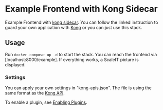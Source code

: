 # Example Frontend with Kong Sidecar
Example Frontend with [kong sidecar](https://github.com/ScaleIT-Org/kong-sidecar). You can follow the linked instruction to guard your own application with [Kong](https://getkong.org) or you can just use this stack.

## Usage
Run `docker-compose up -d` to start the stack. You can reach the frontend via [localhost:8000/example]. If everything works, a ScaleIT picture is displayed.

### Settings
You can apply your own settings in "kong-apis.json". The file is using the same format as the [Kong API](https://getkong.org/docs/0.12.x/admin-api/#add-api).

To enable a plugin, see [Enabling Plugins](https://getkong.org/docs/0.12.x/getting-started/enabling-plugins/).